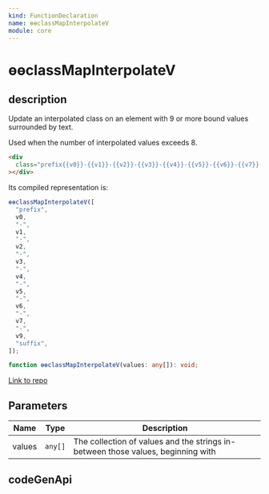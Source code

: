 ```yaml
---
kind: FunctionDeclaration
name: ɵɵclassMapInterpolateV
module: core
---
```


# ɵɵclassMapInterpolateV

## description

Update an interpolated class on an element with 9 or more bound values surrounded by text.

Used when the number of interpolated values exceeds 8.

```html
<div
  class="prefix{{v0}}-{{v1}}-{{v2}}-{{v3}}-{{v4}}-{{v5}}-{{v6}}-{{v7}}-{{v8}}-{{v9}}suffix"
></div>
```

Its compiled representation is:

```ts
ɵɵclassMapInterpolateV([
  "prefix",
  v0,
  "-",
  v1,
  "-",
  v2,
  "-",
  v3,
  "-",
  v4,
  "-",
  v5,
  "-",
  v6,
  "-",
  v7,
  "-",
  v9,
  "suffix",
]);
```

```ts
function ɵɵclassMapInterpolateV(values: any[]): void;
```

[Link to repo](https://github.com/timdeschryver/angular/blob/master/packages/core/src/render3/instructions/class_map_interpolation.ts#L334-L338)

## Parameters

| Name   | Type    | Description                                                                      |
| ------ | ------- | -------------------------------------------------------------------------------- |
| values | `any[]` | The collection of values and the strings in-between those values, beginning with |

## codeGenApi
